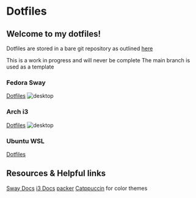 # Dotfiles
Welcome to my dotfiles!
--- 
Dotfiles are stored in a bare git repository as outlined [here](https://www.atlassian.com/git/tutorials/dotfiles)

This is a work in progress and will never be complete
The main branch is used as a template

### Fedora Sway
[Dotfiles](https://github.com/justin-gill/dotfiles/tree/fedora-sway)
![desktop](https://github.com/justin-gill/dotfiles/assets/47087703/c48ceeab-78f5-43d5-a6de-bf18ff0f130b)

### Arch i3
[Dotfiles](https://github.com/justin-gill/dotfiles/tree/arch-i3)
![desktop](https://user-images.githubusercontent.com/47087703/224602442-b6cfb0fa-1968-488d-b263-1aabc64d30b6.png)

### Ubuntu WSL
[Dotfiles](https://github.com/justin-gill/dotfiles/tree/wsl-ubuntu)

## Resources & Helpful links
[Sway Docs](https://github.com/swaywm/sway/wiki)
[i3 Docs](https://i3wm.org/docs/)
[packer](https://github.com/wbthomason/packer.nvim)
[Catppuccin](https://github.com/catppuccin/catppuccin) for color themes


